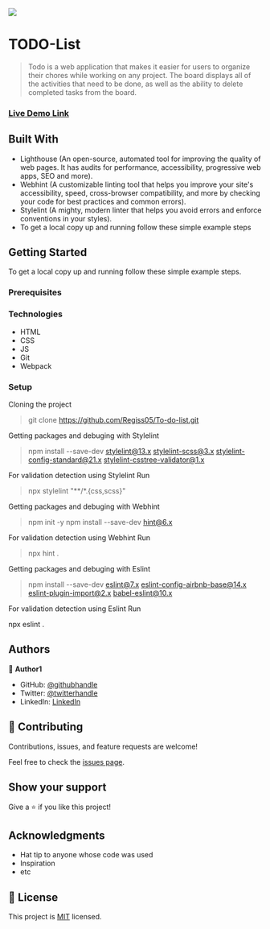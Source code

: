 ![](https://img.shields.io/badge/Microverse-blueviolet)

# TODO-List

> Todo is a web application that makes it easier for users to organize their chores while working on any project. The board displays all of the activities that need to be done, as well as the ability to delete completed tasks from the board.


### [Live Demo Link](https://regiss05.github.io/To-do-list/)


## Built With
- Lighthouse (An open-source, automated tool for improving the quality of web pages. It has audits for performance, accessibility, progressive web apps, SEO and more).
- Webhint (A customizable linting tool that helps you improve your site's accessibility, speed, cross-browser compatibility, and more by checking your code for best practices and common errors).
- Stylelint (A mighty, modern linter that helps you avoid errors and enforce conventions in your styles).
- To get a local copy up and running follow these simple example steps
## Getting Started
To get a local copy up and running follow these simple example steps.

### Prerequisites

### Technologies
- HTML
- CSS
- JS
- Git
- Webpack

### Setup
Cloning the project
> git clone https://github.com/Regiss05/To-do-list.git

Getting packages and debuging with Stylelint
>npm install --save-dev stylelint@13.x stylelint-scss@3.x stylelint-config-standard@21.x stylelint-csstree-validator@1.x

For validation detection using Stylelint Run
>npx stylelint "**/*.{css,scss}"

Getting packages and debuging with Webhint
>npm init -y
>npm install --save-dev hint@6.x

For validation detection using Webhint Run
>npx hint .

Getting packages and debuging with Eslint
>npm install --save-dev eslint@7.x eslint-config-airbnb-base@14.x eslint-plugin-import@2.x babel-eslint@10.x

For validation detection using Eslint Run
>
npx eslint .

## Authors

👤 **Author1**

- GitHub: [@githubhandle](https://github.com/regiss05)
- Twitter: [@twitterhandle](https://twitter.com/regiss05)
- LinkedIn: [LinkedIn](https://linkedin.com/in/regiss05)

## 🤝 Contributing

Contributions, issues, and feature requests are welcome!

Feel free to check the [issues page](../../issues/).

## Show your support

Give a ⭐️ if you like this project!

## Acknowledgments

- Hat tip to anyone whose code was used
- Inspiration
- etc

## 📝 License

This project is [MIT](./MIT.md) licensed.
